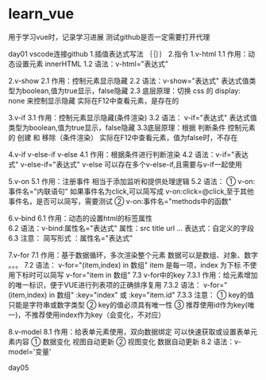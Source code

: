 # learn_vue
用于学习vue时，记录学习进展
测试github是否一定需要打开代理

day01 vscode连接github
1.插值表达式写法  ｛｛｝｝
2.指令
1.v-html
1.1 作用：动态设置元素 innerHTML
1.2 语法：v-html="表达式"

2.v-show
2.1 作用：控制元素显示隐藏
2.2 语法：v-show="表达式"   表达式值类型为boolean,值为true显示，false隐藏
2.3 底层原理：切换 css 的 display: none 来控制显示隐藏  实际在F12中查看元素，是存在的

3.v-if
3.1 作用：控制元素显示隐藏(条件渲染)
3.2 语法： v-if="表达式"   表达式值类型为boolean,值为true显示，false隐藏
3.3底层原理：根据 判断条件 控制元素的 创建 和 移除（条件渲染） 实际在F12中查看元素，值为false时，不存在

4.v-if v-else-if v-else
4.1 作用：根据条件进行判断渲染
4.2 语法：v-if="表达式" v-else-if="表达式" v-else 可以存在多个v-else-if,且需要与v-if一起使用

5.v-on
5.1 作用：注册事件 相当于添加监听和提供处理逻辑
5.2 语法：
    ① v-on:事件名="内联语句"  如果事件名为click,可以简写成 v-on:click=@click,至于其他事件名，是否可以简写，需要测试
    ② v-on:事件名="methods中的函数"

6.v-bind
6.1 作用：动态的设置html的标签属性  
6.2 语法：v-bind:属性名="表达式"  属性：src  title url ...   表达式：自定义的字段
6.3 注意： 简写形式  ：属性名="表达式"

7.v-for
7.1 作用：基于数据循环，多次渲染整个元素   数据可以是数组、对象、数字 。。。
7.2 语法： v-for="(item,index) in 数组" item 是每一项，index 为下标  不使用下标时可以简写 v-for="item in 数组"
7.3 v-for中的key
7.3.1 作用：给元素增加的唯一标识，便于VUE进行列表项的正确排序复用
7.3.2 语法： v-for="(item,index) in 数组" :key="index" 或 :key="item.id"
7.3.3 注意：
     ① key的值只能是字符串或数字类型
     ② key的值必须具有唯一性
     ③ 推荐使用id作为key(唯一)，不推荐使用index作为key（会变化，不对应）

8.v-model
8.1 作用：给表单元素使用，双向数据绑定  可以快速获取或设置表单元素内容
    ① 数据变化   视图自动更新
    ② 视图变化   数据自动更新
8.2 语法：v-model='变量'


day05
